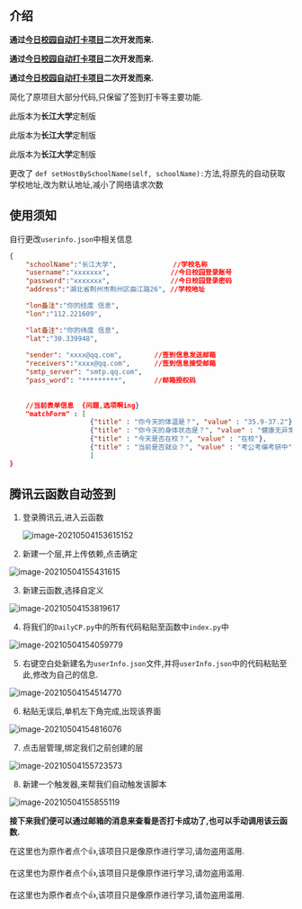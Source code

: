 ## 介绍

**通过[今日校园自动打卡项目](https://github.com/ZimoLoveShuang/auto-submit)二次开发而来.**

**通过[今日校园自动打卡项目](https://github.com/ZimoLoveShuang/auto-submit)二次开发而来.**

**通过[今日校园自动打卡项目](https://github.com/ZimoLoveShuang/auto-submit)二次开发而来.**






简化了原项目大部分代码,只保留了签到打卡等主要功能.


此版本为**长江大学**定制版

此版本为**长江大学**定制版

此版本为**长江大学**定制版




更改了 `def setHostBySchoolName(self, schoolName):`方法,将原先的自动获取学校地址,改为默认地址,减小了网络请求次数



## 使用须知

自行更改`userinfo.json`中相关信息

```json
{
    "schoolName":"长江大学",			  //学校名称				
    "username":"xxxxxxx",				//今日校园登录账号
    "password":"xxxxxxx",				//今日校园登录密码
    "address":"湖北省荆州市荆州区曲江路26",	//学校地址

    "lon备注":"你的经度 信息",
    "lon":"112.221609",

    "lat备注":"你的纬度 信息",
    "lat":"30.339948",
    
    "sender": "xxxx@qq.com",		//签到信息发送邮箱
    "receivers":"xxxx@qq.com",		//签到信息接受邮箱
    "smtp_server": "smtp.qq.com",	
    "pass_word": "*********",		//邮箱授权码
    
    
    //当前表单信息  {问题,选项啊ing}
    "matchForm" : [
                    {"title" : "你今天的体温是？", "value" : "35.9-37.2"}, 
                    {"title" : "你今天的身体状态是？", "value" : "健康无异常"},
                    {"title" : "今天是否在校？", "value" : "在校"},
                    {"title" : "当前是否就业？", "value" : "考公考编考研中"}
                    ]
}
```



## 腾讯云函数自动签到

1. 登录腾讯云,进入云函数

   ![image-20210504153615152](img/登录腾讯云,进入云函数.png)
   
2. 新建一个层,并上传依赖,点击确定

![image-20210504155431615](img/新建一个层.png)


3. 新建云函数,选择自定义

![image-20210504153819617](img/新建自定义函数.png)


4. 将我们的`DailyCP.py`中的所有代码粘贴至函数中`index.py`中

![image-20210504154059779](img/代码粘贴至index中.png)


5. 右键空白处新建名为`userInfo.json`文件,并将`userInfo.json`中的代码粘贴至此,修改为自己的信息.

![image-20210504154514770](img/新建json文件.png)


6. 粘贴无误后,单机左下角完成,出现该界面

![image-20210504154816076](img/函数编写完成.png)


7. 点击层管理,绑定我们之前创建的层


![image-20210504155723573](img/绑定层.png)


8. 新建一个触发器,来帮我们自动触发该脚本

![image-20210504155855119](img/创建触发器.png)



**接下来我们便可以通过邮箱的消息来查看是否打卡成功了,也可以手动调用该云函数.**



在这里也为原作者点个👍,该项目只是像原作进行学习,请勿盗用滥用.

在这里也为原作者点个👍,该项目只是像原作进行学习,请勿盗用滥用.

在这里也为原作者点个👍,该项目只是像原作进行学习,请勿盗用滥用.
